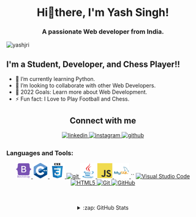<h1 align="center">Hi👋there, I'm Yash Singh! </h1>
<h3 align="center">A passionate Web developer from India.</h3>

<p align="left"> <img src="https://komarev.com/ghpvc/?username=yashjri&label=Profile%20views&color=0e75b6&style=flat" alt="yashjri" /> </p>

## I'm a Student, Developer, and Chess Player!!

- 🌱 I’m currently learning Python.
- 👯 I’m looking to collaborate with other Web Developers.
- 🥅 2022 Goals: Learn more about Web Development.
- ⚡ Fun fact: I Love to Play Football and Chess.


<h2 align="center">Connect with me</h2>
<div align="center">
<a href="https://linkedin.com/in/yash-s-79352b220" target="_blank">
<img src=https://img.shields.io/badge/linkedin-%231E77B5.svg?&style=for-the-badge&logo=linkedin&logoColor=white alt=linkedin style="margin-bottom: 5px;" />
</a>
<a href="https://instagram.com/its.yashsingh__" target="_blank">
<img src=https://img.shields.io/badge/instagram-%23000000.svg?&style=for-the-badge&logo=instagram&logoColor=white alt=instagram style="margin-bottom: 5px;" />
</a>
<a href="https://github.com/yashjri" target="_blank">
<img src=https://img.shields.io/badge/github-%2324292e.svg?&style=for-the-badge&logo=github&logoColor=white alt=github style="margin-bottom: 5px;" />
</a>
<h3 align="left">Languages and Tools:</h3>
<p align="left">

<a href="https://getbootstrap.com" target="_blank" rel="noreferrer"> <img src="https://raw.githubusercontent.com/devicons/devicon/master/icons/bootstrap/bootstrap-plain-wordmark.svg" alt="bootstrap" width="40" height="40"/> </a> 
<a href="https://www.w3schools.com/cpp/" target="_blank" rel="noreferrer"> <img src="https://raw.githubusercontent.com/devicons/devicon/master/icons/cplusplus/cplusplus-original.svg" alt="cplusplus" width="40" height="40"/> </a> 
<a href="https://www.w3schools.com/css/" target="_blank" rel="noreferrer"> <img src="https://raw.githubusercontent.com/devicons/devicon/master/icons/css3/css3-original-wordmark.svg" alt="css3" width="40" height="40"/> </a> 
<a href="https://git-scm.com/" target="_blank" rel="noreferrer"> <img src="https://www.vectorlogo.zone/logos/git-scm/git-scm-icon.svg" alt="git" width="40" height="40"/> </a> 
<a href="https://www.java.com" target="_blank" rel="noreferrer"> <img src="https://raw.githubusercontent.com/devicons/devicon/master/icons/java/java-original.svg" alt="java" width="40" height="40"/> </a> 
<a href="https://developer.mozilla.org/en-US/docs/Web/JavaScript" target="_blank" rel="noreferrer"> <img src="https://raw.githubusercontent.com/devicons/devicon/master/icons/javascript/javascript-original.svg" alt="javascript" width="40" height="40"/> </a> 
<a href="https://www.mysql.com/" target="_blank" rel="noreferrer"> <img src="https://raw.githubusercontent.com/devicons/devicon/master/icons/mysql/mysql-original-wordmark.svg" alt="mysql" width="40" height="40"/> </a>``
<a href="https://code.visualstudio.com/" target="_blank" rel="noreferrer"> <img src="https://cdn.jsdelivr.net/gh/devicons/devicon/icons/vscode/vscode-original.svg" alt="Visual Studio Code" width="40" height="40"/> </a>
<a href="https://www.w3schools.com/html/" target="_blank" rel="noreferrer"> <img src="https://cdn.jsdelivr.net/gh/devicons/devicon/icons/html5/html5-original.svg" alt="HTML5" width="40" height="40"/> </a>
<a href="https://git-scm.com/" target="_blank" rel="noreferrer"> <img src="https://cdn.jsdelivr.net/gh/devicons/devicon/icons/git/git-original.svg" alt="Git" width="40" height="40"/> </a>
<a href="https://github.com/yashjri" target="_blank" rel="noreferrer"> <img src="https://user-images.githubusercontent.com/3369400/139447912-e0f43f33-6d9f-45f8-be46-2df5bbc91289.png" alt="GitHub" width="40" height="40"/> </a>
</p>
<br />
<br />



<details>
  <summary>:zap: GitHub Stats</summary>
  <br/>
  <img src="https://github-readme-streak-stats.herokuapp.com/?user=yashjri&theme=gotham&hide_border=true" />
  <img align="center" alt="Yash GitHub Stats" src="https://github-readme-stats.vercel.app/api?username=yashjri&show_icons=true&theme=tokyonight"/>
  <br/>
  <br/>
  <p align = "center">
  <img src="http://github-profile-summary-cards.vercel.app/api/cards/stats?username=yashjri&theme=github_dark">
  <img src = "http://github-profile-summary-cards.vercel.app/api/cards/repos-per-language?username=yashjri&theme=github_dark">
  </p> 
  <br/>
  <p><img align="center" src="https://github-readme-stats.vercel.app/api/top-langs?username=yashjri&show_icons=true&locale=en&layout=compact" alt="yashjri" /></p>
  <p>&nbsp;<img align="center" src="https://github-readme-stats.verc

</details>
